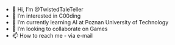 - 👋 Hi, I’m @TwistedTaleTeller
- 👀 I’m interested in C00ding
- 🌱 I’m currently learning AI at Poznan University of Technology
- 💞️ I’m looking to collaborate on Games
- 📫 How to reach me - via e-mail

<!---
TwistedTaleTeller/TwistedTaleTeller is a ✨ special ✨ repository because its `README.md` (this file) appears on your GitHub profile.
You can click the Preview link to take a look at your changes.
--->
